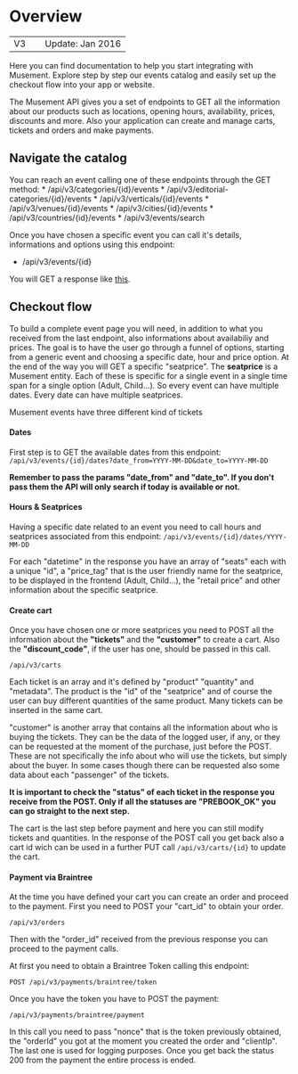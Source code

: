 <h1>Overview</h1>

<table>
<tr><td width="40px">V3</td><td>Update: Jan 2016</td></tr>
</table>

Here you can find documentation to help you start integrating with Musement. Explore step by step our events catalog and easily set up the checkout flow into your app or website.

The Musement API gives you a set of endpoints to GET all the information about our products such as locations, opening hours, availability, prices, discounts and more. Also your application can create and manage carts, tickets and orders and make payments.



<h2>Navigate the catalog</h2>
You can reach an event calling one of these endpoints through the GET method:
* /api/v3/categories/{id}/events
* /api/v3/editorial-categories/{id}/events
* /api/v3/verticals/{id}/events
* /api/v3/venues/{id}/events
* /api/v3/cities/{id}/events
* /api/v3/countries/{id}/events
* /api/v3/events/search

Once you have chosen a specific event you can call it's details, informations and options using this endpoint:
* /api/v3/events/{id}

You will GET a response like [this](/event_response).

<h2>Checkout flow</h2>
To build a complete event page you will need, in addition to what you received from the last endpoint, also informations about availabiliy and prices. The goal is to have the user go through a funnel of options, starting from a generic event and choosing a specific date, hour and price option. At the end of the way you will GET a specific "seatprice".
The <strong>seatprice</strong> is a Musement entity. 
Each of these is specific for a single event in a single time span for a single option (Adult, Child...).
So every event can have multiple dates. Every date can have multiple seatprices.

Musement events have three different kind of tickets

<h4>Dates</h4>
First step is to GET the available dates from this endpoint:
<code>/api/v3/events/{id}/dates?date_from=YYYY-MM-DD&date_to=YYYY-MM-DD</code>

<strong>Remember to pass the params "date_from" and "date_to". If you don't pass them the API will only search if today is available or not.</strong>

<h4>Hours & Seatprices</h4>
Having a specific date related to an event you need to call hours and seatprices associated from this endpoint:
<code>/api/v3/events/{id}/dates/YYYY-MM-DD</code>

For each "datetime" in the response you have an array of "seats" each with a unique "id", a "price_tag" that is the user friendly name for the seatprice, to be displayed in the frontend (Adult, Child...), the "retail price" and other information about the specific seatprice.

<h4>Create cart</h4>
Once you have chosen one or more seatprices you need to POST all the information about the <strong>"tickets"</strong> and the <strong>"customer"</strong> to create a cart. Also the <strong>"discount_code"</strong>, if the user has one, should be passed in this call.

<code>/api/v3/carts</code>

Each ticket is an array and it's defined by "product" "quantity" and "metadata". The product is the "id" of the "seatprice" and of course the user can buy different quantities of the same product. Many tickets can be inserted in the same cart.

"customer" is another array that contains all the information about who is buying the tickets. They can be the data of the logged user, if any, or they can be requested at the moment of the purchase, just before the POST. These are not specifically the info about who will use the tickets, but simply about the buyer. In some cases though there can be requested also some data about each "passenger" of the tickets.

<strong>It is important to check the "status" of each ticket in the response you receive from the POST. Only if all the statuses are "PREBOOK_OK" you can go straight to the next step.</strong>

The cart is the last step before payment and here you can still modify tickets and quantities. In the response of the POST call you get back also a cart id wich can be used in a further PUT call <code>/api/v3/carts/{id}</code> to update the cart.

<h4>Payment via Braintree</h4>
At the time you have defined your cart you can create an order and proceed to the payment. First you need to POST your "cart_id" to obtain your order.

<code>/api/v3/orders</code>

Then with the "order_id" received from the previous response you can proceed to the payment calls. 

At first you need to obtain a Braintree Token calling this endpoint:

<code>POST /api/v3/payments/braintree/token</code>

Once you have the token you have to POST the payment:

<code>/api/v3/payments/braintree/payment</code>

In this call you need to pass "nonce" that is the token previously obtained, the "orderId" you got at the moment you created the order and "clientIp". The last one is used for logging purposes.
Once you get back the status 200 from the payment the entire process is ended.
